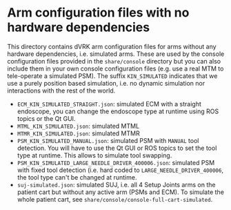 Arm configuration files with no hardware dependencies
=====================================================

This directory contains dVRK arm configuration files for arms without any hardware dependencies, i.e. simulated arms.
These are used by the console configuration files provided in the `share/console` directory but you can also include them in your own console configuration files (e.g. use a real MTM to tele-operate a simulated PSM).   The suffix `KIN_SIMULATED` indicates that we use a purely position based simulation, i.e. no dynamic simulation nor interactions with the rest of the world.

* `ECM_KIN_SIMULATED_STRAIGHT.json`: simulated ECM with a straight endoscope, you can change the endoscope type at runtime using ROS topics or the Qt GUI.
* `MTML_KIN_SIMULATED.json`: simulated MTML
* `MTMR_KIN_SIMULATED.json`: simulated MTMR
* `PSM_KIN_SIMULATED_MANUAL.json`: simulated PSM with `MANUAL` tool detection.  You will have to use the Qt GUI or ROS topics to set the tool type at runtime.  This allows to simulate tool swapping.
* `PSM_KIN_SIMULATED_LARGE_NEEDLE_DRIVER_400006.json`: simulated PSM with fixed tool detection (i.e. hard coded to `LARGE_NEEDLE_DRIVER_400006`,  the tool type can't be changed at runtime.
* `suj-simulated.json`: simulated SUJ, i.e. all 4 Setup Joints arms on the patient cart but without any active arm (PSMs and ECM).  To simulate the whole patient cart, see `share/console/console-full-cart-simulated`.

